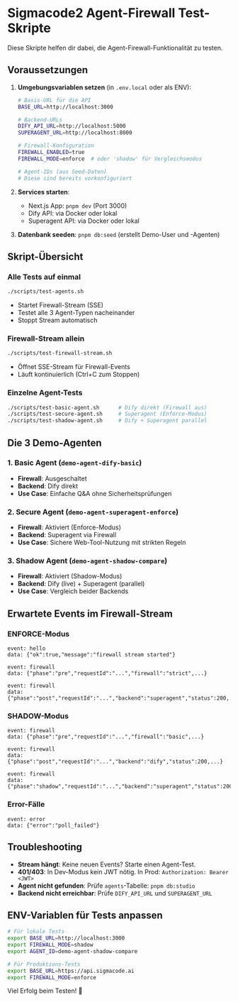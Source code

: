 # Sigmacode2 Agent-Firewall Test-Skripte

Diese Skripte helfen dir dabei, die Agent-Firewall-Funktionalität zu testen.

## Voraussetzungen

1. **Umgebungsvariablen setzen** (in `.env.local` oder als ENV):

   ```bash
   # Basis-URL für die API
   BASE_URL=http://localhost:3000

   # Backend-URLs
   DIFY_API_URL=http://localhost:5000
   SUPERAGENT_URL=http://localhost:8000

   # Firewall-Konfiguration
   FIREWALL_ENABLED=true
   FIREWALL_MODE=enforce  # oder 'shadow' für Vergleichsmodus

   # Agent-IDs (aus Seed-Daten)
   # Diese sind bereits vorkonfiguriert
   ```

2. **Services starten**:
   - Next.js App: `pnpm dev` (Port 3000)
   - Dify API: via Docker oder lokal
   - Superagent API: via Docker oder lokal

3. **Datenbank seeden**: `pnpm db:seed` (erstellt Demo-User und -Agenten)

## Skript-Übersicht

### Alle Tests auf einmal

```bash
./scripts/test-agents.sh
```

- Startet Firewall-Stream (SSE)
- Testet alle 3 Agent-Typen nacheinander
- Stoppt Stream automatisch

### Firewall-Stream allein

```bash
./scripts/test-firewall-stream.sh
```

- Öffnet SSE-Stream für Firewall-Events
- Läuft kontinuierlich (Ctrl+C zum Stoppen)

### Einzelne Agent-Tests

```bash
./scripts/test-basic-agent.sh      # Dify direkt (Firewall aus)
./scripts/test-secure-agent.sh     # Superagent (Enforce-Modus)
./scripts/test-shadow-agent.sh     # Dify + Superagent parallel
```

## Die 3 Demo-Agenten

### 1. Basic Agent (`demo-agent-dify-basic`)

- **Firewall**: Ausgeschaltet
- **Backend**: Dify direkt
- **Use Case**: Einfache Q&A ohne Sicherheitsprüfungen

### 2. Secure Agent (`demo-agent-superagent-enforce`)

- **Firewall**: Aktiviert (Enforce-Modus)
- **Backend**: Superagent via Firewall
- **Use Case**: Sichere Web-Tool-Nutzung mit strikten Regeln

### 3. Shadow Agent (`demo-agent-shadow-compare`)

- **Firewall**: Aktiviert (Shadow-Modus)
- **Backend**: Dify (live) + Superagent (parallel)
- **Use Case**: Vergleich beider Backends

## Erwartete Events im Firewall-Stream

### ENFORCE-Modus

```
event: hello
data: {"ok":true,"message":"firewall stream started"}

event: firewall
data: {"phase":"pre","requestId":"...","firewall":"strict",...}

event: firewall
data: {"phase":"post","requestId":"...","backend":"superagent","status":200,...}
```

### SHADOW-Modus

```
event: firewall
data: {"phase":"pre","requestId":"...","firewall":"basic",...}

event: firewall
data: {"phase":"post","requestId":"...","backend":"dify","status":200,...}

event: firewall
data: {"phase":"shadow","requestId":"...","backend":"superagent","status":200,...}
```

### Error-Fälle

```
event: error
data: {"error":"poll_failed"}
```

## Troubleshooting

- **Stream hängt**: Keine neuen Events? Starte einen Agent-Test.
- **401/403**: In Dev-Modus kein JWT nötig. In Prod: `Authorization: Bearer <JWT>`
- **Agent nicht gefunden**: Prüfe `agents`-Tabelle: `pnpm db:studio`
- **Backend nicht erreichbar**: Prüfe `DIFY_API_URL` und `SUPERAGENT_URL`

## ENV-Variablen für Tests anpassen

```bash
# Für lokale Tests
export BASE_URL=http://localhost:3000
export FIREWALL_MODE=shadow
export AGENT_ID=demo-agent-shadow-compare

# Für Produktions-Tests
export BASE_URL=https://api.sigmacode.ai
export FIREWALL_MODE=enforce
```

Viel Erfolg beim Testen! 🚀
